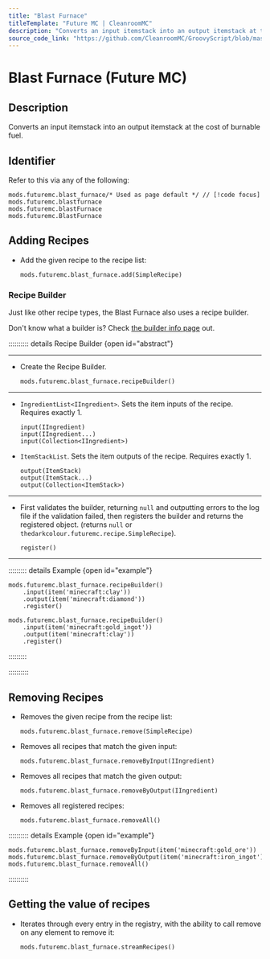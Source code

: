 ```yaml
---
title: "Blast Furnace"
titleTemplate: "Future MC | CleanroomMC"
description: "Converts an input itemstack into an output itemstack at the cost of burnable fuel."
source_code_link: "https://github.com/CleanroomMC/GroovyScript/blob/master/src/main/java/com/cleanroommc/groovyscript/compat/mods/futuremc/BlastFurnace.java"
---
```


# Blast Furnace (Future MC)

## Description

Converts an input itemstack into an output itemstack at the cost of burnable fuel.

## Identifier

Refer to this via any of the following:

```groovy:no-line-numbers {1}
mods.futuremc.blast_furnace/* Used as page default */ // [!code focus]
mods.futuremc.blastfurnace
mods.futuremc.blastFurnace
mods.futuremc.BlastFurnace
```


## Adding Recipes

- Add the given recipe to the recipe list:

    ```groovy:no-line-numbers
    mods.futuremc.blast_furnace.add(SimpleRecipe)
    ```


### Recipe Builder

Just like other recipe types, the Blast Furnace also uses a recipe builder.

Don't know what a builder is? Check [the builder info page](../../getting_started/builder.md) out.

:::::::::: details Recipe Builder {open id="abstract"}

---

- Create the Recipe Builder.

    ```groovy:no-line-numbers
    mods.futuremc.blast_furnace.recipeBuilder()
    ```

---

- `IngredientList<IIngredient>`. Sets the item inputs of the recipe. Requires exactly 1.

    ```groovy:no-line-numbers
    input(IIngredient)
    input(IIngredient...)
    input(Collection<IIngredient>)
    ```

- `ItemStackList`. Sets the item outputs of the recipe. Requires exactly 1.

    ```groovy:no-line-numbers
    output(ItemStack)
    output(ItemStack...)
    output(Collection<ItemStack>)
    ```

---

- First validates the builder, returning `null` and outputting errors to the log file if the validation failed, then registers the builder and returns the registered object. (returns `null` or `thedarkcolour.futuremc.recipe.SimpleRecipe`).

    ```groovy:no-line-numbers
    register()
    ```

---

::::::::: details Example {open id="example"}
```groovy:no-line-numbers
mods.futuremc.blast_furnace.recipeBuilder()
    .input(item('minecraft:clay'))
    .output(item('minecraft:diamond'))
    .register()

mods.futuremc.blast_furnace.recipeBuilder()
    .input(item('minecraft:gold_ingot'))
    .output(item('minecraft:clay'))
    .register()
```

:::::::::

::::::::::

## Removing Recipes

- Removes the given recipe from the recipe list:

    ```groovy:no-line-numbers
    mods.futuremc.blast_furnace.remove(SimpleRecipe)
    ```

- Removes all recipes that match the given input:

    ```groovy:no-line-numbers
    mods.futuremc.blast_furnace.removeByInput(IIngredient)
    ```

- Removes all recipes that match the given output:

    ```groovy:no-line-numbers
    mods.futuremc.blast_furnace.removeByOutput(IIngredient)
    ```

- Removes all registered recipes:

    ```groovy:no-line-numbers
    mods.futuremc.blast_furnace.removeAll()
    ```

:::::::::: details Example {open id="example"}
```groovy:no-line-numbers
mods.futuremc.blast_furnace.removeByInput(item('minecraft:gold_ore'))
mods.futuremc.blast_furnace.removeByOutput(item('minecraft:iron_ingot'))
mods.futuremc.blast_furnace.removeAll()
```

::::::::::

## Getting the value of recipes

- Iterates through every entry in the registry, with the ability to call remove on any element to remove it:

    ```groovy:no-line-numbers
    mods.futuremc.blast_furnace.streamRecipes()
    ```
